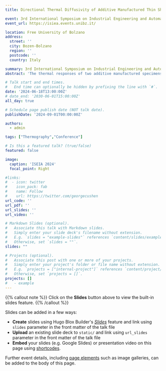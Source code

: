 ```yaml
---
title: Directional Thermal Diffusivity of Additive Manufactured Thin Sheets

event: 3rd International Symposium on Industrial Engineering and Automation
event_url: https://isiea.events.unibz.it/

location: Free University of Bolzano
address: 
  street: ''
  city: Bozen-Bolzano
  region: ''
  postcode: ''
  country: Italy

summary: 3rd International Symposium on Industrial Engineering and Automation at the university of Bolzano in südtirol.
abstract: 'The thermal responses of two additive manufactured specimens (as built and heat treated) was analyzed for a steel magnetic plate as a case study. The analysis was based on the evidence that variations in the thermal properties of a material can be measured as a phase delay in material thermal diffusion. The specimens underwent active lock in laser thermography testing. The thermal signal post-processing was performed by a in-house Python code which automates the search for the laser beam centroid on the acqured thermal map. The directional diffusivity is then obtained. The results showed that after heat treatment, the slope of the phase diagram changed, indicating a change in thermal diffusivity and hence, thermal conductivity. The results highlight that the thermographic non destructive full field non contact approach can be used to evaluate the microstructure and thermal performance of magnetic steel additive manufactured components.'

# Talk start and end times.
#   End time can optionally be hidden by prefixing the line with `#`.
date: '2024-06-18T13:00:00Z'
# date_end: '2030-06-01T15:00:00Z'
all_day: true

# Schedule page publish date (NOT talk date).
publishDate: '2024-09-01T00:00:00Z'

authors:
  - admin

tags: ["Thermography","Conference"]

# Is this a featured talk? (true/false)
featured: false

image:
  caption: 'ISEIA 2024'
  focal_point: Right

#links:
#  - icon: twitter
#    icon_pack: fab
#    name: Follow
#    url: https://twitter.com/georgecushen
url_code: ''
url_pdf: ''
url_slides: ''
url_video: ''

# Markdown Slides (optional).
#   Associate this talk with Markdown slides.
#   Simply enter your slide deck's filename without extension.
#   E.g. `slides = "example-slides"` references `content/slides/example-slides.md`.
#   Otherwise, set `slides = ""`.
slides: ""

# Projects (optional).
#   Associate this post with one or more of your projects.
#   Simply enter your project's folder or file name without extension.
#   E.g. `projects = ["internal-project"]` references `content/project/deep-learning/index.md`.
#   Otherwise, set `projects = []`.
projects: []
#   - example
---
```


{{% callout note %}}
Click on the **Slides** button above to view the built-in slides feature.
{{% /callout %}}

Slides can be added in a few ways:

- **Create** slides using Hugo Blox Builder's [_Slides_](https://docs.hugoblox.com/reference/content-types/) feature and link using `slides` parameter in the front matter of the talk file
- **Upload** an existing slide deck to `static/` and link using `url_slides` parameter in the front matter of the talk file
- **Embed** your slides (e.g. Google Slides) or presentation video on this page using [shortcodes](https://docs.hugoblox.com/reference/markdown/).

Further event details, including [page elements](https://docs.hugoblox.com/reference/markdown/) such as image galleries, can be added to the body of this page.
